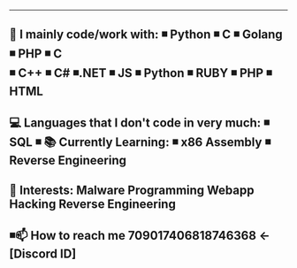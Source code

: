 --------------------------
🔭 I mainly code/work with:
◾️ Python
◾️ C
◾️ Golang
◾️ PHP 
◾️ C  
◾️ C++
◾️ C#
◾️.NET
◾️ JS
◾️ Python
◾️ RUBY
◾️ PHP
◾️ HTML
--------------------------
💻 Languages that I don't code in very much:
◾️ SQL
◾️  📚 Currently Learning:
◾️ x86 Assembly
◾️ Reverse Engineering
--------------------------
 📱 Interests:
Malware
Programming
Webapp Hacking
Reverse Engineering
--------------------------
◾️📫 How to reach me 709017406818746368 <- [Discord ID]
--------------------------
